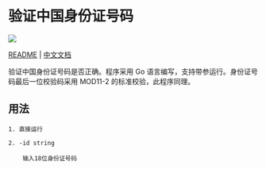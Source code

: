 # 验证中国身份证号码
![](https://travis-ci.org/yzy613/Verify-Chinese-ID-Number.svg?branch=master)

[README](https://github.com/yzy613/Verify-Chinese-ID-Number/blob/master/README.md) | [中文文档](https://github.com/yzy613/Verify-Chinese-ID-Number/blob/master/README_zh.md)

验证中国身份证号码是否正确。程序采用 Go 语言编写，支持带参运行。身份证号码最后一位校验码采用 MOD11-2 的标准校验，此程序同理。

## 用法

    1. 直接运行

    2. -id string
    
        输入18位身份证号码